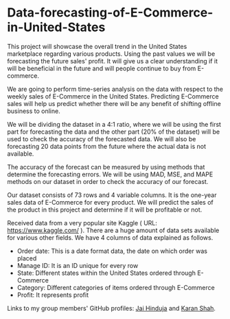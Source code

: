 # Data-forecasting-of-E-Commerce-in-United-States
This project will showcase the overall trend in the United States marketplace regarding various products. Using the past values we will be forecasting the future sales' profit.
It will give us a clear understanding if it will be beneficial in the future and will people continue to buy from E-commerce.

We are going to perform time-series analysis on the data with respect to the weekly sales of E-Commerce in the United States. Predicting E-Commerce sales will help us predict whether there will be any benefit of shifting offline business to online.

We will be dividing the dataset in a 4:1 ratio, where we will be using the first part for forecasting the data and the other part (20% of the dataset) will be used to check the accuracy of the forecasted data. We will also be forecasting 20 data points from the future where the actual data is not available.

The accuracy of the forecast can be measured by using methods that determine the forecasting errors. We will be using MAD, MSE, and MAPE methods on our dataset in order to check the accuracy of our forecast.

Our dataset consists of 73 rows and 4 variable columns. It is the one-year sales data of E-Commerce for every product. We will predict the sales of the product in this project and determine if it will be profitable or not.

Received data from a very popular site Kaggle ( URL: https://www.kaggle.com/ ). There are a huge amount of data sets available for various other fields. We have 4 columns of data explained as follows.

- Order date: This is a date format data, the date on which order was placed
- Manage ID: It is an ID unique for every row
- State: Different states within the United States ordered through E-Commerce
- Category: Different categories of items ordered through E-Commerce
- Profit: It represents profit

Links to my group members' GitHub profiles: [Jai Hinduja](https://github.com/Jaihinduja/) and [Karan Shah](https://github.com/KaranS279).
